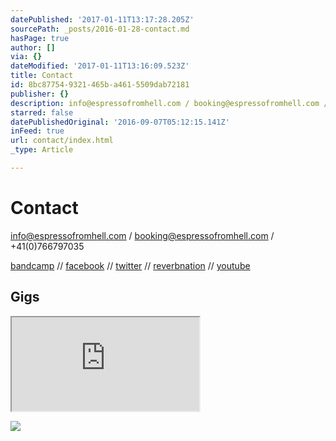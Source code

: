 ```yaml
---
datePublished: '2017-01-11T13:17:28.205Z'
sourcePath: _posts/2016-01-28-contact.md
hasPage: true
author: []
via: {}
dateModified: '2017-01-11T13:16:09.523Z'
title: Contact
id: 8bc87754-9321-465b-a461-5509dab72181
publisher: {}
description: info@espressofromhell.com / booking@espressofromhell.com / +41(0)766797035
starred: false
datePublishedOriginal: '2016-09-07T05:12:15.141Z'
inFeed: true
url: contact/index.html
_type: Article

---
```

# Contact

info@espressofromhell.com / booking@espressofromhell.com / +41(0)766797035

[bandcamp][0] // [facebook][1] // [twitter][2] // [reverbnation][3] // [youtube][4]

## Gigs

<iframe src="https://the-grid.github.io/ed-userhtml/?g=eJyFUk1PwzAM_StVUBEctnbdh8a2DE3AxIU7typr3SZamlRO9sWvx203irggRbH88p4dPXulChQVBIYuzkC4y-frRzqfzOPZdJxOpk-ztEZ7VDkgC1T-LyXTwjnOnDXlXmX7wUnlJXgWOMw4k97XbhFFHTi8kYaZraI_iqH0lX4W6JXz_NrrXlT1UoKgRvzN1QjO2TCJt2grCu-gNQVvD0ghFx5cK9iJbF-iPZh8kFltkXsUxtUCwfiWUFjjr09Y7h7iMHmhArfw2HMKUSl94RtUQnev1PMIXmWiSx0VHjhAVfQip76Aj5L63EMnUKX03FishG5hL4Hs1w3c5XAmpRS5PRHNQA-2ny9I2eJ357xKgTe-huNNmGzpwNWZgmyR5EnjbqtvuBn_PbcfuOYjFrSLsLPY2MtiGpm_aNoJmoeXi2BEjiwD2X6dsvG8Pi_ZehV1-7P-BlAsyDU" style=""></iframe>

![](https://the-grid-user-content.s3-us-west-2.amazonaws.com/9c011f75-6f98-4555-8f3e-870c15d2bbae.jpg)

[0]: https://espressofromhell.bandcamp.com/
[1]: https://www.facebook.com/espressofromhell/
[2]: https://twitter.com/efhmusic
[3]: https://www.reverbnation.com/espressofromhell
[4]: https://www.youtube.com/channel/UCtRY9Y12JqWcyLOYtzeUGTA